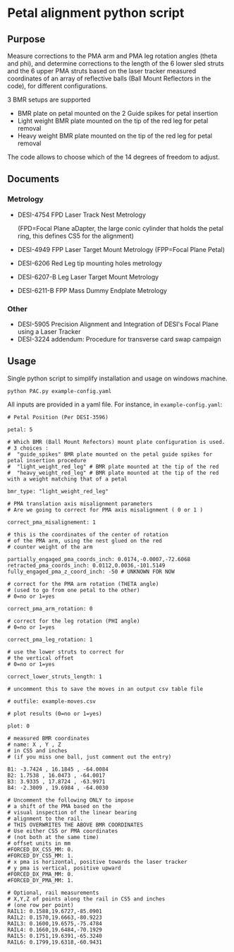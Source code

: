 # Petal alignment python script

## Purpose

Measure corrections to the PMA arm and PMA leg rotation angles (theta and phi), and
determine corrections to the length of the 6 lower sled struts and the 6 upper PMA struts based on the laser tracker measured coordinates
of an array of reflective balls (Ball Mount Reflectors in the code), for different configurations.

3 BMR setups are supported

* BMR plate on petal mounted on the 2 Guide spikes for petal insertion
* Light weight BMR plate mounted on the tip of the red leg for petal removal
* Heavy weight BMR plate mounted on the tip of the red leg for petal removal

The code allows to choose which of the 14 degrees of freedom to adjust.

## Documents
### Metrology
 * DESI-4754 FPD Laser Track Nest Metrology

      (FPD=Focal Plane aDapter, the large conic cylinder that holds the petal ring, this defines CS5 for the alignment)

 * DESI-4949 FPP Laser Target Mount Metrology (FPP=Focal Plane Petal)
 * DESI-6206 Red Leg tip mounting holes metrology
 * DESI-6207-B Leg Laser Target Mount Metrology
 * DESI-6211-B FPP Mass Dummy Endplate Metrology
### Other
 * DESI-5905 Precision Alignment and Integration of DESI's Focal Plane using a Laser Tracker
 * DESI-3224 addendum: Procedure for transverse card swap campaign

## Usage

Single python script to simplify installation and usage on windows machine.

```python PAC.py example-config.yaml```

All inputs are provided in a yaml file. For instance, in `example-config.yaml`:
```
# Petal Position (Per DESI-3596)

petal: 5

# Which BMR (Ball Mount Refectors) mount plate configuration is used.
# 3 choices :
#  "guide_spikes" BMR plate mounted on the petal guide spikes for petal insertion procedure
#  "light_weight_red_leg" # BMR plate mounted at the tip of the red
#  "heavy_weight_red_leg" # BMR plate mounted at the tip of the red with a weight matching that of a petal

bmr_type: "light_weight_red_leg"

# PMA translation axis misalignment parameters
# Are we going to correct for PMA axis misalignment ( 0 or 1 )

correct_pma_misalignement: 1

# this is the coordinates of the center of rotation
# of the PMA arm, using the nest glued on the red
# counter weight of the arm

partially_engaged_pma_coords_inch: 0.0174,-0.0007,-72.6068
retracted_pma_coords_inch: 0.0112,0.0036,-101.5149
fully_engaged_pma_z_coord_inch: -50 # UNKNOWN FOR NOW

# correct for the PMA arm rotation (THETA angle)
# (used to go from one petal to the other)
# 0=no or 1=yes

correct_pma_arm_rotation: 0

# correct for the leg rotation (PHI angle)
# 0=no or 1=yes

correct_pma_leg_rotation: 1

# use the lower struts to correct for
# the vertical offset
# 0=no or 1=yes

correct_lower_struts_length: 1

# uncomment this to save the moves in an output csv table file

# outfile: example-moves.csv

# plot results (0=no or 1=yes)

plot: 0

# measured BMR coordinates
# name: X , Y , Z
# in CS5 and inches
# (if you miss one ball, just comment out the entry)

B1: -3.7424 , 16.1845 , -64.0084
B2: 1.7538 , 16.0473 , -64.0017
B3: 3.9335 , 17.8724 , -63.9971
B4: -2.3009 , 19.6984 , -64.0030

# Uncomment the following ONLY to impose
# a shift of the PMA based on the
# visual inspection of the linear bearing
# alignment to the rail.
# THIS OVERWRITES THE ABOVE BMR COORDINATES
# Use either CS5 or PMA coordinates
# (not both at the same time)
# offset units in mm
#FORCED_DX_CS5_MM: 0.
#FORCED_DY_CS5_MM: 1.
# x pma is horizontal, positive towards the laser tracker
# y pma is vertical, positive upward
#FORCED_DX_PMA_MM: 0.
#FORCED_DY_PMA_MM: 1.

# Optional, rail measurements
# X,Y,Z of points along the rail in CS5 and inches 
# (one row per point)
RAIL1: 0.1588,19.6727,-85.0901
RAIL2: 0.1570,19.6663,-80.9223
RAIL3: 0.1600,19.6575,-75.4784
RAIL4: 0.1660,19.6484,-70.1929
RAIL5: 0.1751,19.6391,-65.3240
RAIL6: 0.1799,19.6318,-60.9431
```
